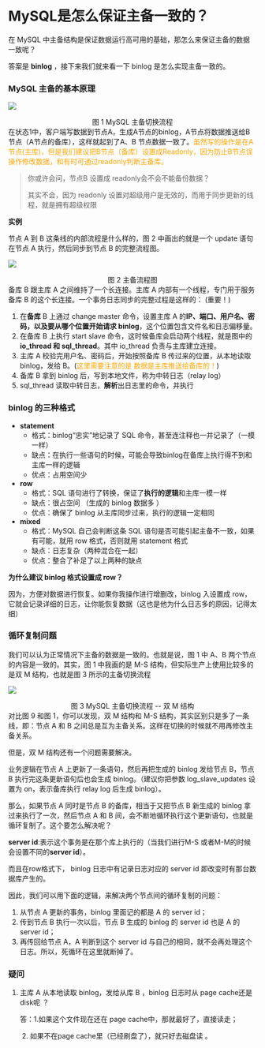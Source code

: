 # MySQL是怎么保证主备一致的？

在 MySQL 中主备结构是保证数据运行高可用的基础，那怎么来保证主备的数据一致呢？

答案是 **binlog** ，接下来我们就来看一下 binlog 是怎么实现主备一致的。

### MySQL 主备的基本原理

![](https://raw.githubusercontent.com/dddygin/image-storage/main/blog/image/database/mysql/mysql45/mysql45-24-01.png)

<center>图 1 MySQL 主备切换流程</center>
在状态1中，客户端写数据到节点A，生成A节点的binlog，A节点将数据推送给B节点（A节点的备库），这样就起到了A、B 节点数据一致了。<font color='orange'>虽然写的操作是在A节点(主库)，但是我们建议把B节点（备库）设置成Readonly，因为防止B节点误操作修改数据，和有时可通过readonly判断主备库。</font>

> 你或许会问，节点B 设置成 readonly会不会不能备份数据？
>
> 其实不会，因为 readonly 设置对超级用户是无效的，而用于同步更新的线程，就是拥有超级权限

**实例**

节点 A 到 B 这条线的内部流程是什么样的，图 2 中画出的就是一个 update 语句在节点 A 执行，然后同步到节点 B 的完整流程图。

![](https://raw.githubusercontent.com/dddygin/image-storage/main/blog/image/database/mysql/mysql45/mysql45-24-02.png)

<center>图 2 主备流程图</center>
备库 B 跟主库 A 之间维持了一个长连接。主库 A 内部有一个线程，专门用于服务备库 B 的这个长连接。一个事务日志同步的完整过程是这样的： (重要！)

1. 在**备库** B 上通过 change master 命令，设置主库 A 的**IP、端口、用户名、密码，以及要从哪个位置开始请求 binlog**，这个位置包含文件名和日志偏移量。
2. 在备库 B 上执行 start slave 命令，这时候备库会启动两个线程，就是图中的 **io_thread 和 sql_thread**。其中 io_thread 负责与主库建立连接。
3. 主库 A 校验完用户名、密码后，开始按照备库 B 传过来的位置，从本地读取 binlog，发给 B。(<font color='orange'>这里需要注意的是 数据是主库推送给备库的！</font>)
4. 备库 B 拿到 binlog 后，写到本地文件，称为中转日志（relay log）
5. sql_thread 读取中转日志，**解析**出日志里的命令，并执行

### binlog 的三种格式

- **statement**
  - 格式：binlog“忠实”地记录了 SQL 命令，甚至连注释也一并记录了（一模一样）
  - 缺点：在执行一些语句的时候，可能会导致binlog在备库上执行得不到和主库一样的逻辑
  - 优点：占用空间少
- **row**
  - 格式：SQL 语句进行了转换，保证了**执行的逻辑**和主库一模一样
  - 缺点：很占空间 （生成的 binlog 数据多 ）
  - 优点：确保了 binlog 从主库同步过来，执行的逻辑一定相同
- **mixed**
  - 格式：MySQL 自己会判断这条 SQL 语句是否可能引起主备不一致，如果有可能，就用 row 格式，否则就用 statement 格式
  - 缺点：日志复杂（两种混合在一起）
  - 优点：整合了补足了以上两种的缺点

**为什么建议 binlog 格式设置成 row？**

因为，方便对数据进行恢复。如果你我操作进行增删改，binlog 入设置成 row，它就会记录详细的日志，让你能恢复数据（这也是他为什么日志多的原因，记得太细）

###  循环复制问题 

我们可以认为正常情况下主备的数据是一致的。也就是说，图 1 中 A、B 两个节点的内容是一致的。其实，图 1 中我画的是 M-S 结构，但实际生产上使用比较多的是双 M 结构，也就是图 3 所示的主备切换流程

![](https://raw.githubusercontent.com/dddygin/image-storage/main/blog/image/database/mysql/mysql45/mysql45-24-03.png)

<center>图 3 MySQL 主备切换流程 -- 双 M 结构</center>
对比图 9 和图 1，你可以发现，双 M 结构和 M-S 结构，其实区别只是多了一条线，即：节点 A 和 B 之间总是互为主备关系。这样在切换的时候就不用再修改主备关系。

但是，双 M 结构还有一个问题需要解决。

业务逻辑在节点 A 上更新了一条语句，然后再把生成的 binlog 发给节点 B，节点 B 执行完这条更新语句后也会生成 binlog。（建议你把参数 log_slave_updates 设置为 on，表示备库执行 relay log 后生成 binlog）。

那么，如果节点 A 同时是节点 B 的备库，相当于又把节点 B 新生成的 binlog 拿过来执行了一次，然后节点 A 和 B 间，会不断地循环执行这个更新语句，也就是循环复制了。这个要怎么解决呢？

**server id**:表示这个事务是在那个库上执行的（当我们进行M-S 或者M-M的时候会设置不同的**server id**）。

而且在row格式下， binlog 日志中有记录日志对应的 server id 即改变时有那台数据库产生的。 

因此，我们可以用下面的逻辑，来解决两个节点间的循环复制的问题：

1. 从节点 A 更新的事务，binlog 里面记的都是 A 的 server id；
2.  传到节点 B 执行一次以后，节点 B 生成的 binlog 的 server id 也是 A 的 server id； 
3. 再传回给节点 A，A 判断到这个 server id 与自己的相同，就不会再处理这个日志。所以，死循环在这里就断掉了。



### 疑问

1. 主库 A 从本地读取 binlog，发给从库 B ，binlog 日志时从 page cache还是disk呢 ？

   答：1.如果这个文件现在还在 page cache中，那就最好了，直接读走； 

   ​		2.  如果不在page cache里（已经刷盘了），就只好去磁盘读 。

